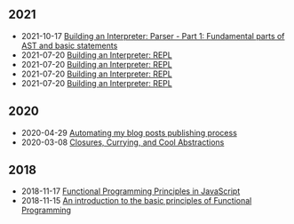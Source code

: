 <div class="tags">

## 2021

- <time class="date">2021-10-17</time> <span>[Building an Interpreter: Parser - Part 1: Fundamental parts of AST and basic statements](/series/building-an-interpreter/parser-part-1)</span>
- <time class="date">2021-07-20</time> <span>[Building an Interpreter: REPL](/series/building-an-interpreter/repl)</span>
- <time class="date">2021-07-20</time> <span>[Building an Interpreter: REPL](/series/building-an-interpreter/repl)</span>
- <time class="date">2021-07-20</time> <span>[Building an Interpreter: REPL](/series/building-an-interpreter/repl)</span>
- <time class="date">2021-07-20</time> <span>[Building an Interpreter: REPL](/series/building-an-interpreter/repl)</span>

## 2020

- <time class="date">2020-04-29</time> <span>[Automating my blog posts publishing process](/publisher-a-tooling-to-automate-the-process-to-publish-my-blog-posts)</span>
- <time class="date">2020-03-08</time> <span>[Closures, Currying, and Cool Abstractions](/closure-currying-and-cool-abstractions)</span>

## 2018

- <time class="date">2018-11-17</time> <span>[Functional Programming Principles in JavaScript](/functional-programming-principles-in-javascript)</span>
- <time class="date">2018-11-15</time> <span>[An introduction to the basic principles of Functional Programming](/an-introduction-to-the-basic-principles-of-functional-programming)</span>

</div>

